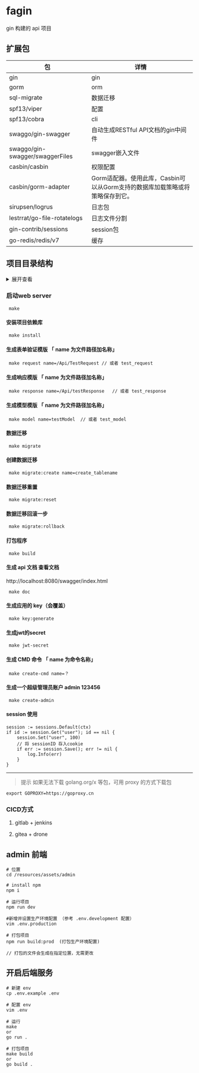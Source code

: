 # fagin

gin 构建的 api 项目

## 扩展包

 包 | 详情 
 ---|--- 
 gin | gin 
 gorm | orm 
 sql-migrate | 数据迁移 
 spf13/viper | 配置 
 spf13/cobra  | cli 
 swaggo/gin-swagger | 自动生成RESTful API文档的gin中间件 
 swaggo/gin-swagger/swaggerFiles | swagger嵌入文件 |
 casbin/casbin | 权限配置 
 casbin/gorm-adapter | Gorm适配器。使用此库，Casbin可 以从Gorm支持的数据库加载策略或将策略保存到它。 
 sirupsen/logrus  | 日志包 
 lestrrat/go-file-rotatelogs | 日志文件分割 
 gin-contrib/sessions | session包
 go-redis/redis/v7 | 缓存

## 项目目录结构
<details>
<summary>展开查看</summary>
<pre><code>
├── app                 项目核心逻辑代码
│    ├── cache          缓存
│    ├── constants      常量
│    ├── errno          错误
│    ├── controllers    控制器
│    ├── models         模型
│    ├── middleware     中间件
│    ├── services       业务
│    ├── requests       参数校验
│    ├── responses      响应
│    └── helper.go      工具方法
│
├── console             控制台
│    ├── cmd            cmd 入口
│    └── main.go        cmd 命令
│
├── config              配置中心
│
├── database            数据库
│    └── migrations     数据迁移文件
│
├── pkg                 项目依赖
│
├── doc                 文档
│
├── public              项目静态文件
│    ├── css     
│    ├── js      
│    ├── js      
│    └── assets  
│
├── resources           项目资源
│    ├── assets         assets
│    │     └── admin    后台前端项目
│    └── views          go 模板文件
│
├── routes              路由
│    ├── admin.go       后台 路由
│    ├── api.go         api 路由
│    └── web.go         web 路由
│ 			
├── test                测试文件  
│
├── storage             存放日志等文件
│
├── main.go             项目入口
│
├── config.yaml         动态项目配置
│
├── .env                系统配置
│
├── .drone.yml          drone 配置
│
├── admin.sh            脚本
│
└── Makefile            Makefile 文件
</code></pre>
</details>


### 启动web server

```
 make
```

#### 安装项目依赖库

```
 make install 
```

#### 生成表单验证模版 「 name 为文件路径加名称」

```
 make request name=/Api/TestRequest // 或者 test_request
```

#### 生成响应模版 「 name 为文件路径加名称」

```
 make response name=/Api/testResponse	// 或者 test_response
```

#### 生成模型模版 「 name 为文件路径加名称」

```
 make model name=testModel	// 或者 test_model
```

#### 数据迁移

```
 make migrate
```

#### 创建数据迁移

```
 make migrate:create name=create_tablename
```

#### 数据迁移重置

```
 make migrate:reset
```

#### 数据迁移回滚一步

```
 make migrate:rollback
```

#### 打包程序

```
 make build
```

#### 生成 api 文档 查看文档 

http://localhost:8080/swagger/index.html

```
 make doc 
```

#### 生成应用的 key（会覆盖）

```
 make key:generate 
```

#### 生成jwt的secret 

```
 make jwt-secret
```

#### 生成 CMD 命令 「 name 为命令名称」

```
 make create-cmd name=？
```

#### 生成一个超级管理员账户 admin 123456

```
 make create-admin
```

#### session 使用

```
session := sessions.Default(ctx)
if id := session.Get("user"); id == nil {
	session.Set("user", 100)
	// 将 sessionID 存入cookie
	if err := session.Save(); err != nil {
		log.Info(err)
	}
}
```


---

> 提示 如果无法下载 golang.org/x 等包，可用 proxy 的方式下载包

```
export GOPROXY=https://goproxy.cn
```




### CICD方式

1. gitlab + jenkins

1. gitea + drone

## admin 前端

```
# 位置 
cd /resources/assets/admin 

# install npm
npm i 

# 运行项目
npm run dev

#新增并设置生产环境配置 （参考 .env.development 配置）
vim .env.production

# 打包项目
npm run build:prod  (打包生产环境配置)

// 打包的文件会生成在指定位置，无需更改

```

## 开启后端服务

```
# 新建 env
cp .env.example .env

# 配置 env
vim .env

# 运行
make 
or
go run .

# 打包项目
make build
or
go build .

```
